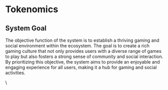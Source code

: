 # Tokenomics

## System Goal

The objective function of the system is to establish a thriving gaming and social environment within the ecosystem. The goal is to create a rich gaming culture that not only provides users with a diverse range of games to play but also fosters a strong sense of community and social interaction. By prioritizing this objective, the system aims to provide an enjoyable and engaging experience for all users, making it a hub for gaming and social activities.



\




